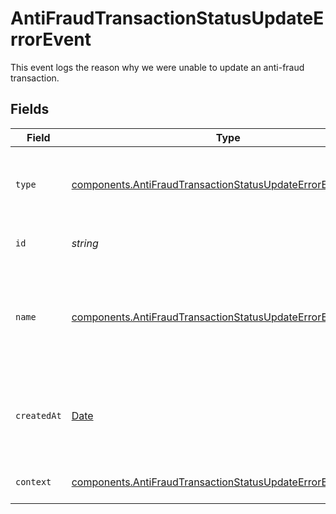 # AntiFraudTransactionStatusUpdateErrorEvent

This event logs the reason why we were unable to update an anti-fraud transaction.


## Fields

| Field                                                                                                                                        | Type                                                                                                                                         | Required                                                                                                                                     | Description                                                                                                                                  | Example                                                                                                                                      |
| -------------------------------------------------------------------------------------------------------------------------------------------- | -------------------------------------------------------------------------------------------------------------------------------------------- | -------------------------------------------------------------------------------------------------------------------------------------------- | -------------------------------------------------------------------------------------------------------------------------------------------- | -------------------------------------------------------------------------------------------------------------------------------------------- |
| `type`                                                                                                                                       | [components.AntiFraudTransactionStatusUpdateErrorEventType](../../models/components/antifraudtransactionstatusupdateerroreventtype.md)       | :heavy_minus_sign:                                                                                                                           | The type of this resource. Is always `transaction-event`.                                                                                    | transaction-event                                                                                                                            |
| `id`                                                                                                                                         | *string*                                                                                                                                     | :heavy_minus_sign:                                                                                                                           | The unique identifier for this event.                                                                                                        | fe26475d-ec3e-4884-9553-f7356683f7f9                                                                                                         |
| `name`                                                                                                                                       | [components.AntiFraudTransactionStatusUpdateErrorEventName](../../models/components/antifraudtransactionstatusupdateerroreventname.md)       | :heavy_minus_sign:                                                                                                                           | The name of this resource. Is always `anti-fraud-transaction-status-update-error`.                                                           | anti-fraud-transaction-status-update-error                                                                                                   |
| `createdAt`                                                                                                                                  | [Date](https://developer.mozilla.org/en-US/docs/Web/JavaScript/Reference/Global_Objects/Date)                                                | :heavy_minus_sign:                                                                                                                           | The date and time when this transaction event was created in our system.                                                                     | 2013-07-16T19:23:00.000+00:00                                                                                                                |
| `context`                                                                                                                                    | [components.AntiFraudTransactionStatusUpdateErrorEventContext](../../models/components/antifraudtransactionstatusupdateerroreventcontext.md) | :heavy_minus_sign:                                                                                                                           | Additional context for this event.                                                                                                           |                                                                                                                                              |